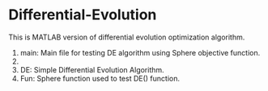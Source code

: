 # Differential-Evolution
This is MATLAB version of differential evolution optimization algorithm.

1. main: Main file for testing DE algorithm using Sphere objective function.
2. 
3. DE: Simple Differential Evolution Algorithm.
4. Fun: Sphere function used to test DE() function.
